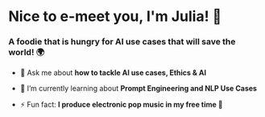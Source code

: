 <h1 align="left">Nice to e-meet you, I'm Julia! 👋</h1>
<h3 align="left">A foodie that is hungry for AI use cases that will save the world! 🌍</h3>



- 💬 Ask me about **how to tackle AI use cases, Ethics & AI**

- 🌱 I’m currently learning about **Prompt Engineering and NLP Use Cases**

- ⚡ Fun fact: **I produce electronic pop music in my free time 🎹**